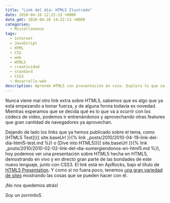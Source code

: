 ```yaml
---
title: "Link del día: HTML5 Ilustrado"
date: 2010-04-26 12:22:13 +0000
date_gmt: 2010-04-26 14:22:13 +0000
categories:
  - Miscellaneous
tags:
  - internet
  - JavaScript
  - HTML
  - CSS
  - web
  - HTML5
  - creatividad
  - standard
  - CSS3
  - desarrollo-web
description: Aprende HTML5 con presentación en vivo. Explora lo que se puede hacer con él. ¡No nos quedemos atrás!
---
```



Nunca viene mal otro link extra sobre HTML5, sabemos que es algo que ya está empezando a tomar fuerza, y de alguna forma todavía es novedad. Mientras esperamos que se decida qué es lo que va a ocurrir con los códecs de video, podemos ir entrenándonos y aprovechando otras features que gran cantidad de navegadores ya aprovechan.

Dejando de lado los links que ya hemos publicado sobre el tema, como [HTML5 Test]({{ site.baseUrl }}{% link _posts/2010/2010-04-19-link-del-dia-html5-test.md %}) o [Dive into HTML5]({{ site.baseUrl }}{% link _posts/2010/2010-02-02-link-del-dia-sumergiendonos-en-html5.md %}), hoy podemos ver una presentación sobre HTML5 hecha en HTML5, demostrando en vivo y en directo gran parte de las bondades de este nuevo lenguaje, junto con CSS3. El link está en ApiRocks, bajo el título de [HTML5 Presentation](http://apirocks.com/html5/html5.html). Y como si no fuera poco, tenemos [una gran variedad de sites](http://devsnippets.com/article/designing-with-html5-css3.html) mostrando las cosas que se pueden hacer con él.

¡No nos quedemos atrás!

_Soy un zorrinito5._
